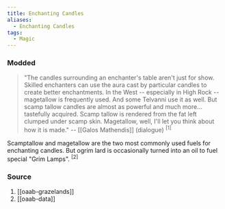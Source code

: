 ```yaml
---
title: Enchanting Candles
aliases:
  - Enchanting Candles
tags:
  - Magic
---
```

### Modded
> "The candles surrounding an enchanter's table aren't just for show. Skilled enchanters can use the aura cast by particular candles to create better enchantments. In the West -- especially in High Rock -- magetallow is frequently used. And some Telvanni use it as well. But scamp tallow candles are almost as powerful and much more... tastefully acquired. Scamp tallow is rendered from the fat left clumped under scamp skin. Magetallow, well, I'll let you think about how it is made."
> -- [[Galos Mathendis]] (dialogue) <sup>[1]</sup>

Scamptallow and magetallow are the two most commonly used fuels for enchanting candles. But ogrim lard is occasionally turned into an oil to fuel special "Grim Lamps". <sup>[2]</sup>
### Source
1. [[oaab-grazelands]]
2. [[oaab-data]]